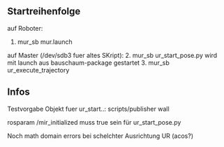 ## Startreihenfolge
auf Roboter:
1. mur_sb mur.launch

auf Master (/dev/sdb3 fuer altes SKript):
2. mur_sb ur_start_pose.py wird mit launch aus bauschaum-package gestartet
3. mur_sb ur_execute_trajectory

## Infos
Testvorgabe Objekt fuer ur_start..: scripts/publisher wall

rosparam /mir_initialized muss true sein für ur_start_pose.py

Noch math domain errors bei schelchter Ausrichtung UR (acos?)
